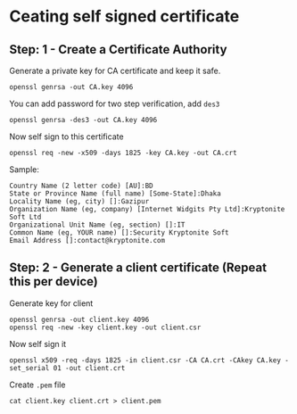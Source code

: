 # Ceating self signed certificate

## Step: 1 - Create a Certificate Authority

Generate a private key for CA certificate and keep it safe.
```
openssl genrsa -out CA.key 4096
```

You can add password for two step verification, add `des3`
```
openssl genrsa -des3 -out CA.key 4096
```

Now self sign to this certificate

```
openssl req -new -x509 -days 1825 -key CA.key -out CA.crt
```

Sample:
```
Country Name (2 letter code) [AU]:BD
State or Province Name (full name) [Some-State]:Dhaka
Locality Name (eg, city) []:Gazipur
Organization Name (eg, company) [Internet Widgits Pty Ltd]:Kryptonite Soft Ltd
Organizational Unit Name (eg, section) []:IT
Common Name (eg, YOUR name) []:Security Kryptonite Soft
Email Address []:contact@kryptonite.com
```

## Step: 2 - Generate a client certificate (Repeat this per device)

Generate key for client
```
openssl genrsa -out client.key 4096
openssl req -new -key client.key -out client.csr
```

Now self sign it
```
openssl x509 -req -days 1825 -in client.csr -CA CA.crt -CAkey CA.key -set_serial 01 -out client.crt
```

Create `.pem` file
```
cat client.key client.crt > client.pem
```